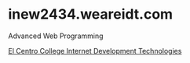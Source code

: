 # inew2434.weareidt.com
Advanced Web Programming

[El Centro College Internet Development Technologies](http://bit.ly/eccwebdev)